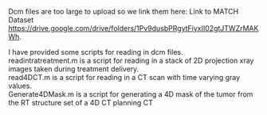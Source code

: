 Dcm files are too large to upload so we link them here: Link to MATCH Dataset https://drive.google.com/drive/folders/1Pv9dusbPRgytFiyxII02gtJTWZrMAKWh.

I have provided some scripts for reading in dcm files.  
    readintratreatment.m is a script for reading in a stack of 2D projection xray images taken during treatment delivery.  
    read4DCT.m is a script for reading in a CT scan with time varying gray values.  
    Generate4DMask.m is a script for generating a 4D mask of the tumor from the RT structure set of a 4D CT planning CT  
